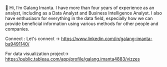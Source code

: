 👋 Hi, I’m Galang Imanta. I have more than four years of experience as an analyst, including as a Data Analyst and Business Intelligence Analyst. 
I also have enthusiasm for everything in the data field, especially how we can provide beneficial information using various methods for other people and companies.

Connect : 
Let's connect -> https://www.linkedin.com/in/galang-imanta-ba9491140/

For data visualization project-> https://public.tableau.com/app/profile/galang.imanta4883/vizzes

<!---
GalangImanta97/GalangImanta97 is a ✨ special ✨ repository because its `README.md` (this file) appears on your GitHub profile.
You can click the Preview link to take a look at your changes.
--->
